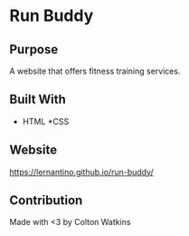 # Run Buddy

## Purpose
A website that offers fitness training services.

## Built With
* HTML
*CSS

## Website
https://lernantino.github.io/run-buddy/

## Contribution
Made with <3 by Colton Watkins
